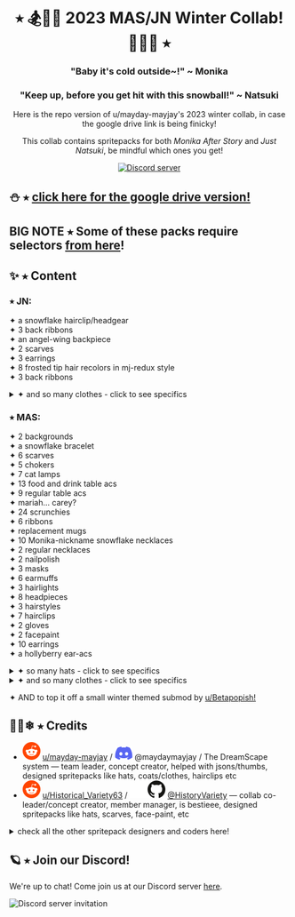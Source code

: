 <h1 align="center">⭑ 🏂🧊🧣 2023 MAS/JN Winter Collab! 🧤🎁🎄 ⭑</h1>
<h3 align="center">"Baby it's cold outside~!" ~ Monika </h3>
<h3 align="center">"Keep up, before you get hit with this snowball!" ~ Natsuki </h3>
<p align="center">Here is the repo version of u/mayday-mayjay's 2023 winter collab, in case the google drive link is being finicky!</p>
<p align="center">This collab contains spritepacks for both <i>Monika After Story</i> and <i>Just Natsuki</i>, be mindful which ones you get!</p>
<p align="center">
  <a href="https://discord.gg/Tx23rczN8N">
    <img alt="Discord server" src="https://discordapp.com/api/guilds/957814201311694870/widget.png?style=shield">
  </a>
</p>

## ⛄ ⭑ [click here for the google drive version!](https://drive.google.com/drive/folders/1xmU5EHrSkC07DL95Mcv1rVVhFXRHQ75q?usp=sharing)

## BIG NOTE ⭑ Some of these packs require selectors [from here](https://github.com/mayday-mayjay/MJ-MAS-selector-city)!

## ✨ ⭑ Content

### ⭑ JN:
✦ a snowflake hairclip/headgear <br>
✦ 3 back ribbons <br>
✦ an angel-wing backpiece <br>
✦ 2 scarves <br>
✦ 3 earrings <br>
✦ 8 frosted tip hair recolors in mj-redux style <br>
✦ 3 back ribbons <br>
<details><summary> ✦ and so many clothes - click to see specifics </summary> 
  * a blue snowflake dress <br>
  * a pink strawberry sweater <br>
  * 2 green sweaters, one with an apron, one without <br>
  * 2 strapless santa outfits <br>
  * a pink winter coat
  * a cut shoulder pink winter sweater
  * a winter hoodie in Finale's MAS hoodie style 
</details>

### ⭑ MAS:
✦ 2 backgrounds <br>
✦ a snowflake bracelet <br>
✦ 6 scarves <br>
✦ 5 chokers <br>
✦ 7 cat lamps <br>
✦ 13 food and drink table acs <br>
✦ 9 regular table acs <br>
✦ mariah... carey? <br>
✦ 24 scrunchies <br>
✦ 6 ribbons <br>
✦ replacement mugs <br>
✦ 10 Monika-nickname snowflake necklaces <br>
✦ 2 regular necklaces <br>
✦ 2 nailpolish <br>
✦ 3 masks <br>
✦ 6 earmuffs <br>
✦ 3 hairlights <br>
✦ 8 headpieces <br>
✦ 3 hairstyles <br>
✦ 7 hairclips <br>
✦ 2 gloves <br>
✦ 2 facepaint <br>
✦ 10 earrings <br>
✦ a hollyberry ear-acs <br>
<details><summary> ✦ so many hats - click to see specifics </summary> 
  * 14 bucket hats <br>
  * 7 knit hats <br>
  * a winter beanie
  * 6 snowbun style hats
  * a russian style winterhat
  * a snow princess tiara
</details>
<details><summary> ✦ and so many clothes - click to see specifics </summary> 
  * a whole 'winter wonderland' themed outfit set <br>
  * 4 over the sleeve outfits <br>
  * a christmas sweater <br>
  * 5 figure skating uniforms <br>
  * a snowman dress <br>
  * an emerald coat
  * 7 flannel shirts
  * a buttoned up warm dress
  * 2 2-layer sweaters
  * a sleeveless turtleneck sweater
  * 9 gift lingerie 
</details>

✦ AND to top it off a small winter themed submod by [u/Betapopish!](https://www.reddit.com/user/betapopish) <br>

## 🔭🌠❄ ⭑ Credits

  * ![reddit](.github/icons/reddit.svg) [u/mayday-mayjay](https://www.reddit.com/user/mayday-mayjay) / ![discord](.github/icons/discord.svg) @maydaymayjay / The DreamScape system
  — team leader, concept creator, helped with jsons/thumbs, designed spritepacks like hats, coats/clothes, hairclips etc
  * ![reddit](.github/icons/reddit.svg) [u/Historical_Variety63](https://reddit.com/u/Historical_Variety63) / ![github](.github/icons/github-light.svg#gh-dark-mode-only)![github](.github/icons/github-dark.svg#gh-light-mode-only) [@HistoryVariety](https://github.com/Historyvariety)
  — collab co-leader/concept creator, member manager, is bestieee, designed spritepacks like hats, scarves, face-paint, etc
<details><summary> check all the other spritepack designers and coders here! </summary> 
* Verd ⭑ Reddit: u/crunchy_meringue ⭑ mas: table acs, scrunchies, earrings, etc acs, gift lingerie <br>
* Null ⭑ Discord: @the_null_sys ⭑ jn: clothes ⭑ helped with jsons <br>
* Star ⭑ Reddit: u/Exact_List_8667 ⭑ mas: scarves, clothes, nails ⭑ jn: hair <br>
* Beta ⭑ Reddit: u/Betapopish ⭑ mas: over sweater clothes, earrings, necklaces, etc acs ⭑ jn: snowflake clothes ⭑ helped with jsons <br>   
* Toffee ⭑ Reddit: u/toffeezx ⭑ mas: mug table acs, sweater-clothes, mug replacements, etc ⭑ jn: clothes ⭑ helped with jsons <br>
* Blobfish-Chan ⭑ Reddit: u/blobfish_chan ⭑ mas: hat acs! <br>
* Salsa ⭑ u/salsabilla310224 ⭑ mas: chokers, table acs, crown, headpieces, etc acs <br>
* Wowm ⭑ Reddit: u/Individual-Car-6573 ⭑ mas: 2 glove sets <br>
 <br>
* additional credits: <br>
Official MAS devs ⭑ Official spritepacks some entries were based off of, mugs, MAS itself lol <br>
Official JN devs ⭑ JN itself lol <br>
And everyone that cheered us on, and showed inspiration or support!<br>  
</details>

## 🪐 ⭑ Join our Discord!

We're up to chat! Come join us at our Discord server [here](https://discord.gg/Tx23rczN8N).

![Discord server invitation](https://discordapp.com/api/guilds/957814201311694870/widget.png?style=banner3)
